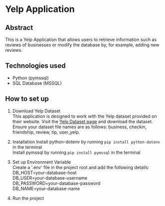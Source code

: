 # Yelp Application

## Abstract

This is a Yelp Application that allows users to retrieve information such as reviews of businesses or modify the database by, for example, adding new reviews.

## Technologies used

- Python (pymssql)
- SQL Database (MSSQL)

## How to set up

1. Download Yelp Dataset  
This application is designed to work with the Yelp dataset provided on their website. Visit the [Yelp Dataset page](https://www.yelp.com/dataset) and download the dataset.  
Ensure your dataset file names are as follows: business, checkin, friendship, review, tip, user_yelp.

3. Installation
Install python-dotenv by running `pip install python-dotenv` in the terminal  
Install pymssql by running `pip install pymssql` in the terminal

4. Set up Environment Variable  
Create a '.env' file in the project root and add the following details:  
DB_HOST=your-database-host  
DB_USER=your-database-username  
DB_PASSWORD=your-database-password  
DB_NAME=your-database-name  

5. Run the project
